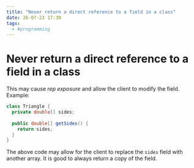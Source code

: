 ```yaml
---
title: "Never return a direct reference to a field in a class"
date: 26-07-23 17:30
tags: 
  - #programming
---
```


# Never return a direct reference to a field in a class

This may cause *rep exposure* and allow the client to modify the field. Example:

```java
class Triangle {
  private double[] sides;
  
  public double[] getSides() {
    return sides;
  }
}
```

The above code may allow for the  client to replace the `sides` field with another array. 
It is good to always return a copy of the field.
